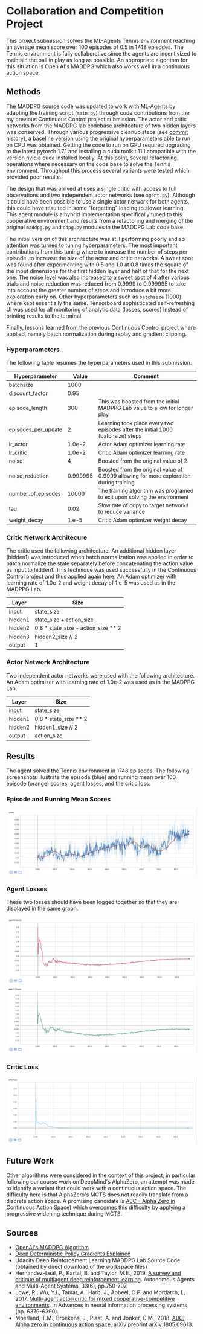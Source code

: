 # Collaboration and Competition Project

This project submission solves the ML-Agents Tennis environment reaching an average mean score over 100 episodes of 0.5 in 1748 episodes. The Tennis environment is fully collaborative since the agents are incentivized to maintain the ball in play as long as possible.  An appropriate algorithm for this situation is Open AI's MADDPG which also works well in a continuous action space.

## Methods

The MADDPG source code was updated to work with ML-Agents by adapting the training script (`main.py`) through code contributions from the my previous Continuous Control project submission.  The actor and critic networks from the MADDPG lab codebase architecture of two hidden layers was conserved. Through various progressive cleanup steps (see [commit history](https://github.com/kaaloo/p3_collab-compet/commits/master)), a baseline version using the original hyperparameters able to run on CPU was obtained.  Getting the code to run on GPU required upgrading to the latest pytorch 1.7.1 and installing a cuda toolkit 11.1 compatible with the version nvidia cuda installed locally.  At this point, several refactoring operations where necessary on the code base to solve the Tennis environment.  Throughout this process several variants were tested which provided poor results.  

The design that was arrived at uses a single critic with access to full observations and two independent actor networks (see `agent.py`).  Although it could have been possible to use a single actor network for both agents, this could have resulted in some "forgetting" leading to slower learning. This agent module is a hybrid implementation specifically tuned to this cooperative environment and results from a refactoring and merging of the original `maddpg.py` and `ddpg.py` modules in the MADDPG Lab code base.

The initial version of this architecture was still performing poorly and so attention was turned to tuning hyperparameters.  The most important contributions from this tuning where to increase the number of steps per episode, to increase the size of the actor and critic networks.  A sweet spot was found after experimenting with 0.5 and 1.0 at 0.8 times the square of the input dimensions for the first hidden layer and half of that for the next one.  The noise level was also increased to a sweet spot of 4 after various trials and noise reduction was reduced from 0.9999 to 0.999995 to take into account the greater number of steps and introduce a bit more exploration early on. Other hyperparameters such as `batchsize` (1000) where kept essentially the same. Tensorboard sophisticated self-refreshing UI was used for all monitoring of analytic data (losses, scores) instead of printing results to the terminal.

Finally, lessons learned from the previous Continuous Control project where applied, namely batch normalization during replay and gradient clipping.

### Hyperparameters

The following table resumes the hyperparameters used in this submission.

Hyperparameter | Value | Comment
---------|----------|---------
 batchsize | 1000 |
 discount_factor | 0.95 |
 episode_length | 300 | This was boosted from the initial MADPPG Lab value to allow for longer play
 episodes_per_update | 2 | Learning took place every two episodes after the initial 1000 (batchsize) steps
 lr_actor | 1.0e-2 | Actor Adam optimizer learning rate
 lr_critic | 1.0e-2 | Critic Adam optimizer learning rate
 noise | 4 | Boosted from the original value of 2
 noise_reduction | 0.999995 | Boosted from the original value of 0.9999 allowing for more exploration during training
 number_of_episodes | 10000 | The training algorithm was programed to exit upon solving the environment
 tau | 0.02 | Slow rate of copy to target networks to reduce variance
 weight_decay | 1.e-5 | Critic Adam optimizer weight decay

### Critic Network Architecure

The critic used the following architecture.  An additional hidden layer (hidden1) was introduced when batch normalization was applied in order to batch normalize the state separately before concatenating the action value as input to hidden1.  This technique was used successfully in the Continuous Control project and thus applied again here.  An Adam optimizer with learning rate of 1.0e-2 and weight decay of 1.e-5 was used as in the MADPPG Lab.

Layer | Size
---------|----------
 input | state_size 
 hidden1 | state_size + action_size
 hidden2 | 0.8 * state_size + action_size ** 2 
 hidden3 | hidden2_size // 2
 output  | 1


### Actor Network Architecture

Two independent actor networks were used with the following architecture.  An Adam optimizer with learning rate of 1.0e-2 was used as in the MADPPG Lab.

Layer | Size
---------|----------
 input   | state_size 
 hidden1 | 0.8 * state_size ** 2
 hidden2 | hidden1_size // 2 
 output  | action_size

## Results

The agent solved the Tennis environment in 1748 episodes.  The following screenshots illustrate the episode (blue) and running mean over 100 episode (orange) scores, agent losses, and the critic loss.

### Episode and Running Mean Scores

![Episode and Running Mean Scores](images/score.png)

### Agent Losses

These two losses should have been logged together so that they are displayed in the same graph.

![Agent 0 Loss](images/agent0-losses.png)
![Agent 1 Loss](images/agent1-losses.png)

### Critic Loss

![Critic Loss](images/critic-losses.png)
## Future Work

Other algorithms were considered in the context of this project, in particular following our course work on DeepMind's AlphaZero, an attempt was made to identify a variant that could work with a continuous action space.  The difficulty here is that AlphaZero's MCTS does not readily translate from a discrete action space.  A promising candidate is [A0C - Alpha Zero in Continuous Action Space)](https://arxiv.org/pdf/1805.09613.pdf) which overcomes this difficulty by applying a progressive widening technique during MCTS.

## Sources

- [OpenAI's MADDPG Algorithm](https://towardsdatascience.com/openais-multi-agent-deep-deterministic-policy-gradients-maddpg-9d2dad34c82)
- [Deep Deterministic Policy Gradients Explained](https://towardsdatascience.com/deep-deterministic-policy-gradients-explained-2d94655a9b7b)
- Udacity Deep Reinforcement Learning MADDPG Lab Source Code (obtained by direct download of the workspace files)
- Hernandez-Leal, P., Kartal, B. and Taylor, M.E., 2019. [A survey and critique of multiagent deep reinforcement learning](https://arxiv.org/pdf/1810.05587.pdf). Autonomous Agents and Multi-Agent Systems, 33(6), pp.750-797.
- Lowe, R., Wu, Y.I., Tamar, A., Harb, J., Abbeel, O.P. and Mordatch, I., 2017. [Multi-agent actor-critic for mixed cooperative-competitive environments](https://papers.nips.cc/paper/2017/file/68a9750337a418a86fe06c1991a1d64c-Paper.pdf). In Advances in neural information processing systems (pp. 6379-6390).
- Moerland, T.M., Broekens, J., Plaat, A. and Jonker, C.M., 2018. [A0C: Alpha zero in continuous action space](https://arxiv.org/pdf/1805.09613.pdf). arXiv preprint arXiv:1805.09613.
